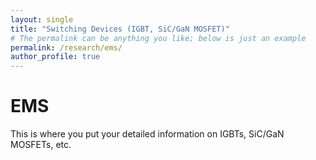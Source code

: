 ```yaml
---
layout: single
title: "Switching Devices (IGBT, SiC/GaN MOSFET)"
# The permalink can be anything you like; below is just an example
permalink: /research/ems/
author_profile: true
---
```


# EMS
This is where you put your detailed information on IGBTs, SiC/GaN MOSFETs, etc.
